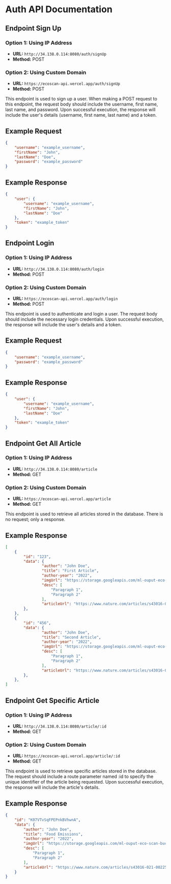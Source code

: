# Auth API Documentation

## Endpoint Sign Up

### Option 1: Using IP Address

- **URL:** `http://34.138.0.114:8080/auth/signUp`
- **Method:** POST

### Option 2: Using Custom Domain

- **URL:** `https://ecoscan-api.vercel.app/auth/signUp`
- **Method:** POST

This endpoint is used to sign up a user. When making a POST request to this endpoint, the request body should include the username, first name, last name, and password. Upon successful execution, the response will include the user's details (username, first name, last name) and a token.

## Example Request

```json
{
    "username": "example_username",
    "firstName": "John",
    "lastName": "Doe",
    "password": "example_password"
}
```

## Example Response
```json 
{
    "user": {
        "username": "example_username",
        "firstName": "John",
        "lastName": "Doe"
    },
    "token": "example_token"
}
```
## Endpoint Login

### Option 1: Using IP Address

- **URL:** `http://34.138.0.114:8080/auth/login`
- **Method:** POST

### Option 2: Using Custom Domain

- **URL:** `https://ecoscan-api.vercel.app/auth/login`
- **Method:** POST

This endpoint is used to authenticate and login a user. The request body should include the necessary login credentials. Upon successful execution, the response will include the user's details and a token.

## Example Request

```json
{
    "username": "example_username",
    "password": "example_password"
}
```

## Example Response
```json 
{
    "user": {
        "username": "example_username",
        "firstName": "John",
        "lastName": "Doe"
    },
    "token": "example_token"
}
```
## Endpoint Get All Article

### Option 1: Using IP Address

- **URL:** `http://34.138.0.114:8080/article`
- **Method:** GET

### Option 2: Using Custom Domain

- **URL:** `https://ecoscan-api.vercel.app/article`
- **Method:** GET

This endpoint is used to retrieve all articles stored in the database. There is no request; only a response.

## Example Response
```json 
[
    {
        "id": "123",
        "data": {
                "author": "John Doe",
                "title": "First Article",
                "author-year": "2022",
                "imgUrl": "https://storage.googleapis.com/ml-ouput-eco-scan-bucket/maxresdefault.jpg",
                "desc": [
                    "Paragraph 1",
                    "Paragraph 2"
                ],
                "articleUrl": "https://www.nature.com/articles/s43016-021-00225-9"
        },
    },
    {
        "id": "456",
        "data": {
                "author": "John Doe",
                "title": "Second Article",
                "author-year": "2022",
                "imgUrl": "https://storage.googleapis.com/ml-ouput-eco-scan-bucket/maxresdefault.jpg",
                "desc": [
                    "Paragraph 1",
                    "Paragraph 2"
                ],
                "articleUrl": "https://www.nature.com/articles/s43016-021-00225-9"
        },
    },
]
```
## Endpoint Get Specific Article

### Option 1: Using IP Address

- **URL:** `http://34.138.0.114:8080/article/:id`
- **Method:** GET

### Option 2: Using Custom Domain

- **URL:** `https://ecoscan-api.vercel.app/article/:id`
- **Method:** GET

This endpoint is used to retrieve specific articles stored in the database. The request should include a route parameter named :id to specify the unique identifier of the article being requested. Upon successful execution, the response will include the article's details.

## Example Response
```json 
{
    "id": "K07VTvSqFPEPnkBVhwnA",
    "data": {
        "author": "John Doe",
        "title": "Food Emissions",
        "author-year": "2022",
        "imgUrl": "https://storage.googleapis.com/ml-ouput-eco-scan-bucket/maxresdefault.jpg",
        "desc": [
            "Paragraph 1",
            "Paragraph 2"
        ],
        "articleUrl": "https://www.nature.com/articles/s43016-021-00225-9"
    }
}
```
